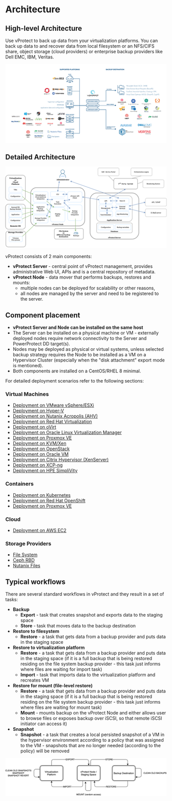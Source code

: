 # Architecture

## High-level Architecture

Use vProtect to back up data from your virtualization platforms. You can back up data to and recover data from local filesystem or an NFS/CIFS share, object storage \(cloud providers\) or enterprise backup providers like Dell EMC, IBM, Veritas.

![](../.gitbook/assets/vprotect_architecture_4_1_january_2021.png)

## Detailed Architecture

![](../.gitbook/assets/vprotect_4_1_detailed_architecture.png)

vProtect consists of 2 main components:

* **vProtect Server** - central point of vProtect management, provides administrative Web UI, APIs and is a central repository of metadata.
* **vProtect Node** - data mover that performs backups, restores and mounts:
  * multiple nodes can be deployed for scalability or other reasons,
  * all nodes are managed by the server and need to be registered to the server.

## Component placement

* **vProtect Server and Node can be installed on the same host** 
* The Server can be installed on a physical machine or VM - externally deployed nodes require network connectivity to the Server and PowerProtect DD target\(s\).
* Nodes may be deployed as physical or virtual systems, unless selected backup strategy requires the Node to be installed as a VM on a Hypervisor Cluster \(especially when the "disk attachment" export mode is mentioned\).
* Both components are installed on a CentOS/RHEL 8 minimal.

For detailed deployment scenarios refer to the following sections:

### Virtual Machines

* [Deployment on VMware vSphere/ESXi](../deployment/protected-platforms/virtual-machines/vmware-vsphere.md)
* [Deployment on Hyper-V](../deployment/protected-platforms/virtual-machines/microsoft-hyper-v.md)
* [Deployment on Nutanix Acropolis \(AHV\)](../deployment/protected-platforms/virtual-machines/nutanix-acropolis-ahv.md)
* [Deployment on Red Hat Virtualization](../deployment/protected-platforms/virtual-machines/red-hat-virtualization.md)
* [Deployment on oVirt](../deployment/protected-platforms/virtual-machines/ovirt.md)
* [Deployment on Oracle Linux Virtualization Manager](../deployment/protected-platforms/virtual-machines/oracle-linux-virtualization-manager.md)
* [Deployment on Proxmox VE ](../deployment/protected-platforms/virtual-machines/proxmox-ve.md)
* [Deployment on KVM/Xen](../deployment/protected-platforms/virtual-machines/kvm-xen.md)
* [Deployment on OpenStack](../deployment/protected-platforms/virtual-machines/openstack.md)
* [Deployment on Oracle VM ](../deployment/protected-platforms/virtual-machines/oracle-vm.md)
* [Deployment on Citrix Hypervisor \(XenServer\)](../deployment/protected-platforms/virtual-machines/citrix-hypervisor-xenserver.md)
* [Deployment on XCP-ng](../deployment/protected-platforms/virtual-machines/xcp-ng.md)
* [Deployment on HPE SimpliVity](../deployment/protected-platforms/virtual-machines/hpe-simplivity.md)

### Containers

* [Deployment on Kubernetes](../deployment/protected-platforms/containers/kubernetes.md)
* [Deployment on Red Hat OpenShift ](../deployment/protected-platforms/containers/red-hat-openshift.md)
* [Deployment on Proxmox VE](../deployment/protected-platforms/containers/proxmox-ve.md)

### Cloud

* [Deployment on AWS EC2](../deployment/protected-platforms/cloud/aws-ec2.md)

### Storage Providers

* [File System](../deployment/protected-platforms/storage-providers/file-system.md)
* [Ceph RBD](../deployment/protected-platforms/storage-providers/ceph-rbd.md)
* [Nutanix Files](../deployment/protected-platforms/storage-providers/nutanix-files.md)

## Typical workflows

There are several standard workflows in vProtect and they result in a set of tasks:

* **Backup**
  * **Export** - task that creates snapshot and exports data to the staging space
  * **Store** - task that moves data to the backup destination
* **Restore to filesystem**
  * **Restore** - a task that gets data from a backup provider and puts data in the staging space
* **Restore to virtualization platform**
  * **Restore** - a task that gets data from a backup provider and puts data in the staging space \(if it is a full backup that is being restored residing on the file system backup provider - this task just informs where files are waiting for import task\)
  * **Import** - task that imports data to the virtualization platform and recreates VM
* **Restore for mount \(file-level restore\)**
  * **Restore** - a task that gets data from a backup provider and puts data in the staging space \(if it is a full backup that is being restored residing on the file system backup provider - this task just informs where files are waiting for mount task\)
  * **Mount** - mounts backup on the vProtect Node and either allows user to browse files or exposes backup over iSCSI, so that remote iSCSI initiator can access it\)
* **Snapshot**
  * **Snapshot** - a task that creates a local persisted snapshot of a VM in the hypervisor environment according to a policy that was assigned to the VM - snapshots that are no longer needed \(according to the policy\) will be removed

![](../.gitbook/assets/workflows.png)

